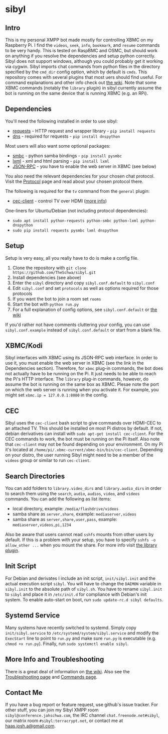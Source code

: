 # sibyl

## Intro

This is my personal XMPP bot made mostly for controlling XBMC on my Raspberry
Pi. I find the `videos`, `seek`, `info`, `bookmark`, and `resume` commands to
be very handy. This is tested on RaspBMC and OSMC, but should work on anything
if you resolve the dependencies and setup python correctly. Sibyl does not
support windows, although you could probably get it working via cygwin. Sibyl
imports chat commands from python files in the directory specified by the
`cmd_dir` config option, which by default is `cmds`. This repository comes with
several plugins that most uers should find useful. For command explanations and
other info check out [the wiki][wiki]. Note that some XBMC commands (notably the
`library` plugin) in sibyl currently assume the bot is running on the same
device that is running XBMC (e.g. an RPi).

## Dependencies

You'll need the following installed in order to use sibyl:

 - [requests][req] - HTTP request and wrapper library - `pip install requests`
 - [dns][dns] - required for requests - `pip install dnspython`

Most users will also want some optional packages:

 - [smbc][samba] - python samba bindings - `pip install pysmbc`
 - [lxml][lxml] - xml and html parsing - `pip install lxml`
 - [JSON-RPC][json] - you have to enable the web server in XBMC (see below)

You also need the relevant dependencies for your chosen chat protocol. Visit the
[Protocol][proto] page and read about your chosen protocol there.

The following is required for the `tv` command from the `general` plugin:

 - [cec-client][cec] - control TV over HDMI ([more info][gen])

One-liners for Ubuntu/Debian (not including protocol dependencies):

 - `sudo apt install python-requests python-smbc python-lxml python-dnspython`
 - `sudo pip install requests pysmbc lxml dnspython`

## Setup

Setup is very easy, all you really have to do is make a config file.

 1. Clone the repository with `git clone https://github.com/TheSchwa/sibyl.git`
 2. Install dependencies (see above)
 3. Enter the `sibyl` directory and copy `sibyl.conf.default` to `sibyl.conf`
 4. Edit `sibyl.conf` and set `protocols` as well as options required for those protocols
 5. If you want the bot to join a room set `rooms`
 6. Start the bot with `python run.py`
 7. For a full explanation of config options, see `sibyl.conf.default` or [the wiki][wiki]

If you'd rather not have comments cluttering your config, you can use
`sibyl.conf.example` instead of `sibyl.conf.default` or start from a blank file.

## XBMC/Kodi

Sibyl interfaces with XBMC using its JSON-RPC web interface. In
order to use it, you must enable the web server in XBMC (see the link in the
Dependencies section). Therefore, for `xbmc` plug-in commands, the bot does not
actually have to be running on the Pi. It just needs to be able to reach the
Pi's HTTP interface. The `library` plug-in commands, however, do assume the bot
is running on the same box as XBMC. Plesae note the port on which the web
server is running when you activate it. For example, you might set `xbmc.ip =
127.0.0.1:8080` in the config.

## CEC

Sibyl uses the `cec-client` bash script to give commands over HDMI-CEC
to an attached TV. This should be installed on most Pi distros by default. If
not, debian derivatives can install with `sudo apt-get install cec-client`. For
the CEC commands to work, the bot must be running on the Pi itself. Also note
that `cec-client` may not be found depending on your environment. On my Pi it's
located at `/home/pi/.xbmc-current/xbmc-bin/bin/cec-client`. Depending on your
distro, the user running Sibyl might need to be a member of the `videos` group
or similar to run `cec-client`.

## Search Directories

You can add folders to `library.video_dirs` and `library.audio_dirs` in
order to search them using the `search`, `audio`, `audios`, `video`, and
`videos` commands. You can add the following as list items:

  - local directory, example: `/media/flashdrive/videos`
  - samba share as `server,share`, example: `mediaserver,videos`
  - samba share as `server,share,user,pass`, example: `mediaserver,videos,pi,1234`


Also be aware that users cannot read `sshfs` mounts from other users by
default. If this is a problem with your setup, you have to specify `sshfs -o
allow_other ...` when you mount the share. For more info visit [the library
plugin][lib].

## Init Script

For Debian and derivates I include an init script, `init/sibyl.init` and the
actual execution script `sibyl`. You will have to change the `DAEMON` variable
in `sibyl.init` to the absolute path of `sibyl.sh`. You have to rename
`sibyl.init` to `sibyl` and place it in `/etc/init.d` for compliance with
Debian's init system. To enable auto-start on boot, run `sudo update-rc.d sibyl
defaults`.

## Systemd Service

Many systems have recently switched to systemd. Simply copy
`init/sibyl.service` to `/etc/systemd/system/sibyl.service` and modify the
`ExecStart` line to point to `run.py` and make sure `run.py` is executable
(e.g. `chmod +x run.py`). Finally, run `sudo systemctl enable sibyl`.

## More Info and Troubleshooting

There is a great deal of information on [the wiki][wiki]. Also see the
[Troubleshooting page][trouble] and [Commands page][cmd].

## Contact Me

If you have a bug report or feature request, use github's issue tracker. For
other stuff, you can join my Sibyl XMPP room `sibyl@conference.jahschwa.com`,
the IRC channel `chat.freenode.net#sibyl`, our matrix room
`#sibyl:terracrypt.net`, or contact me at [haas.josh.a@gmail.com][mail].

 [wiki]: https://github.com/TheSchwa/sibyl/wiki
 [req]: http://docs.python-requests.org/en/latest/
 [samba]: https://bitbucket.org/nosklo/pysmbclient/src/057512c24175?at=default
 [cec]: http://libcec.pulse-eight.com/
 [gen]: https://github.com/TheSchwa/sibyl/wiki/General#dependencies
 [json]: http://kodi.wiki/view/Webserver#Enabling_the_webserver
 [mail]: mailto:haas.josh.a@gmail.com
 [lxml]: http://lxml.de/
 [dns]: http://www.dnspython.org/
 [proto]: https://github.com/TheSchwa/sibyl/wiki/Protocols
 [lib]: https://github.com/TheSchwa/sibyl/wiki/Library
 [trouble]: https://github.com/TheSchwa/sibyl/wiki/Troubleshooting
 [cmd]: https://github.com/TheSchwa/sibyl/wiki/Commands
